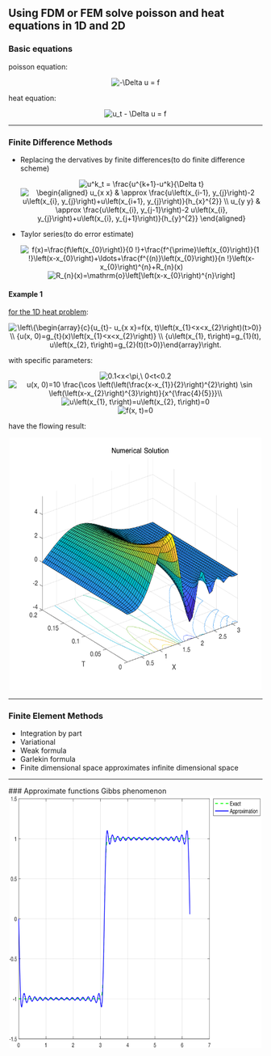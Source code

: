 ## Using FDM or FEM solve poisson and heat equations in 1D and 2D
### Basic equations
poisson equation: 

<div align=center><img src="https://latex.codecogs.com/svg.latex?-\Delta&space;u&space;=&space;f" title="-\Delta u = f" /></div>


heat equation: 

<div align=center><img src="https://latex.codecogs.com/svg.latex?u_t&space;-&space;\Delta&space;u&space;=&space;f" title="u_t - \Delta u = f" /></div>

<hr>

### Finite Difference Methods
> 
- Replacing the dervatives by finite differences(to do finite difference scheme)

  <div align=center><img src="https://latex.codecogs.com/svg.latex?u^k_t&space;=&space;\frac{u^{k&plus;1}-u^k}{\Delta&space;t}" title="u^k_t = \frac{u^{k+1}-u^k}{\Delta t}" /></div>
  
  <div align=center><img src="https://latex.codecogs.com/svg.latex?\begin{aligned}&space;u_{x&space;x}&space;&&space;\approx&space;\frac{u\left(x_{i-1},&space;y_{j}\right)-2&space;u\left(x_{i},&space;y_{j}\right)&plus;u\left(x_{i&plus;1},&space;y_{j}\right)}{h_{x}^{2}}&space;\\&space;u_{y&space;y}&space;&&space;\approx&space;\frac{u\left(x_{i},&space;y_{j-1}\right)-2&space;u\left(x_{i},&space;y_{j}\right)&plus;u\left(x_{i},&space;y_{j&plus;1}\right)}{h_{y}^{2}}&space;\end{aligned}" title="\begin{aligned} u_{x x} & \approx \frac{u\left(x_{i-1}, y_{j}\right)-2 u\left(x_{i}, y_{j}\right)+u\left(x_{i+1}, y_{j}\right)}{h_{x}^{2}} \\ u_{y y} & \approx \frac{u\left(x_{i}, y_{j-1}\right)-2 u\left(x_{i}, y_{j}\right)+u\left(x_{i}, y_{j+1}\right)}{h_{y}^{2}} \end{aligned}" /></div>
  
- Taylor series(to do error estimate)

  <div align=center><img src="https://latex.codecogs.com/svg.latex?f(x)=\frac{f\left(x_{0}\right)}{0&space;!}&plus;\frac{f^{\prime}\left(x_{0}\right)}{1&space;!}\left(x-x_{0}\right)&plus;\ldots&plus;\frac{f^{(n)}\left(x_{0}\right)}{n&space;!}\left(x-x_{0}\right)^{n}&plus;R_{n}(x)" title="f(x)=\frac{f\left(x_{0}\right)}{0 !}+\frac{f^{\prime}\left(x_{0}\right)}{1 !}\left(x-x_{0}\right)+\ldots+\frac{f^{(n)}\left(x_{0}\right)}{n !}\left(x-x_{0}\right)^{n}+R_{n}(x)" /></div>
  
  <div align=center><img src="https://latex.codecogs.com/svg.latex?R_{n}(x)=\mathrm{o}\left[\left(x-x_{0}\right)^{n}\right]" title="R_{n}(x)=\mathrm{o}\left[\left(x-x_{0}\right)^{n}\right]" /></div>

#### Example 1
[for the 1D heat problem](https://github.com/MatNoble/PDE_coding/tree/master/FD/1D):
<div align=center><img src="https://latex.codecogs.com/svg.latex?\left\{\begin{array}{c}{u_{t}-&space;u_{x&space;x}=f(x,&space;t)\left(x_{1}<x<x_{2}\right)(t>0)}&space;\\&space;{u(x,&space;0)=g_{t}(x)\left(x_{1}<x<x_{2}\right)}&space;\\&space;{u\left(x_{1},&space;t\right)=g_{1}(t),&space;u\left(x_{2},&space;t\right)=g_{2}(t)(t>0)}\end{array}\right." title="\left\{\begin{array}{c}{u_{t}- u_{x x}=f(x, t)\left(x_{1}<x<x_{2}\right)(t>0)} \\ {u(x, 0)=g_{t}(x)\left(x_{1}<x<x_{2}\right)} \\ {u\left(x_{1}, t\right)=g_{1}(t), u\left(x_{2}, t\right)=g_{2}(t)(t>0)}\end{array}\right." /></div>

with specific parameters:
<div align=center><img src="https://latex.codecogs.com/svg.latex?0.1<x<\pi,\&space;0<t<0.2" title="0.1<x<\pi,\ 0<t<0.2" /></div>
<div align=center><img src="https://latex.codecogs.com/svg.latex?u(x,&space;0)=10&space;\frac{\cos&space;\left(\left(\frac{x-x_{1}}{2}\right)^{2}\right)&space;\sin&space;\left(\left(x-x_{2}\right)^{3}\right)}{x^{\frac{4}{5}}}\\" title="u(x, 0)=10 \frac{\cos \left(\left(\frac{x-x_{1}}{2}\right)^{2}\right) \sin \left(\left(x-x_{2}\right)^{3}\right)}{x^{\frac{4}{5}}}\\" /></div>
<div align=center><img src="https://latex.codecogs.com/svg.latex?u\left(x_{1},&space;t\right)=u\left(x_{2},&space;t\right)=0" title="u\left(x_{1}, t\right)=u\left(x_{2}, t\right)=0" /></div>
<div align=center><img src="https://latex.codecogs.com/svg.latex?f(x,&space;t)=0" title="f(x, t)=0" /></div>

have the flowing result:
<div align=center><img width="500" height="500" src="https://github.com/MatNoble/PDE_coding/blob/master/image/FD.png"/></div>  

<hr>

### Finite Element Methods
> 
- Integration by part
- Variational 
- Weak formula
- Garlekin formula
- Finite dimensional space approximates infinite dimensional space 

<hr>
### Approximate functions
Gibbs phenomenon
<div align=center><img width="500" height="500" src="https://github.com/MatNoble/PDE_coding/blob/master/image/Gibbsphenomenon.png"/></div>
